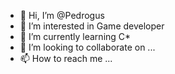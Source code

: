 - 👋 Hi, I’m @Pedrogus
- 👀 I’m interested in Game developer
- 🌱 I’m currently learning C*
- 💞️ I’m looking to collaborate on ...
- 📫 How to reach me ...

<!---
Pedrogus/Pedrogus is a ✨ special ✨ repository because its `README.md` (this file) appears on your GitHub profile.
You can click the Preview link to take a look at your changes.
--->
